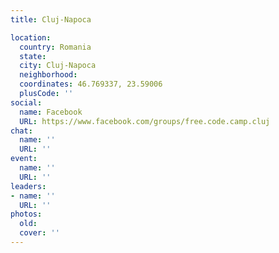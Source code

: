 ```yaml
---
title: Cluj-Napoca

location:
  country: Romania
  state: 
  city: Cluj-Napoca
  neighborhood: 
  coordinates: 46.769337, 23.59006
  plusCode: ''
social:
  name: Facebook
  URL: https://www.facebook.com/groups/free.code.camp.cluj
chat:
  name: ''
  URL: ''
event:
  name: ''
  URL: ''
leaders:
- name: ''
  URL: ''
photos:
  old: 
  cover: ''
---
```

